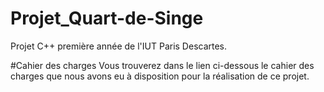 # Projet_Quart-de-Singe
Projet C++ première année de l'IUT Paris Descartes. 

#Cahier des charges
Vous trouverez dans le lien ci-dessous le cahier des charges que nous avons eu à disposition pour la réalisation de ce projet.
